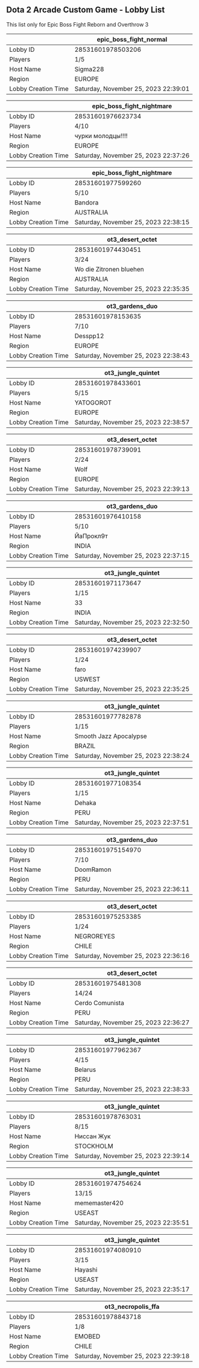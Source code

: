 ## Dota 2 Arcade Custom Game - Lobby List

This list only for Epic Boss Fight Reborn and Overthrow 3

|  | epic_boss_fight_normal |
| ------ | ------ |
| Lobby ID | 28531601978503206 |
| Players | 1/5 |
| Host Name | Sigma228 |
| Region | EUROPE |
| Lobby Creation Time | Saturday, November 25, 2023 22:39:01 |


|  | epic_boss_fight_nightmare |
| ------ | ------ |
| Lobby ID | 28531601976623734 |
| Players | 4/10 |
| Host Name | чурки молодцы!!!! |
| Region | EUROPE |
| Lobby Creation Time | Saturday, November 25, 2023 22:37:26 |


|  | epic_boss_fight_nightmare |
| ------ | ------ |
| Lobby ID | 28531601977599260 |
| Players | 5/10 |
| Host Name | Bandora |
| Region | AUSTRALIA |
| Lobby Creation Time | Saturday, November 25, 2023 22:38:15 |


|  | ot3_desert_octet |
| ------ | ------ |
| Lobby ID | 28531601974430451 |
| Players | 3/24 |
| Host Name | Wo die Zitronen bluehen |
| Region | AUSTRALIA |
| Lobby Creation Time | Saturday, November 25, 2023 22:35:35 |


|  | ot3_gardens_duo |
| ------ | ------ |
| Lobby ID | 28531601978153635 |
| Players | 7/10 |
| Host Name | Desspp12 |
| Region | EUROPE |
| Lobby Creation Time | Saturday, November 25, 2023 22:38:43 |


|  | ot3_jungle_quintet |
| ------ | ------ |
| Lobby ID | 28531601978433601 |
| Players | 5/15 |
| Host Name | YATOGOROT |
| Region | EUROPE |
| Lobby Creation Time | Saturday, November 25, 2023 22:38:57 |


|  | ot3_desert_octet |
| ------ | ------ |
| Lobby ID | 28531601978739091 |
| Players | 2/24 |
| Host Name | Wolf |
| Region | EUROPE |
| Lobby Creation Time | Saturday, November 25, 2023 22:39:13 |


|  | ot3_gardens_duo |
| ------ | ------ |
| Lobby ID | 28531601976410158 |
| Players | 5/10 |
| Host Name | ЙаПрокл9т |
| Region | INDIA |
| Lobby Creation Time | Saturday, November 25, 2023 22:37:15 |


|  | ot3_jungle_quintet |
| ------ | ------ |
| Lobby ID | 28531601971173647 |
| Players | 1/15 |
| Host Name | 33 |
| Region | INDIA |
| Lobby Creation Time | Saturday, November 25, 2023 22:32:50 |


|  | ot3_desert_octet |
| ------ | ------ |
| Lobby ID | 28531601974239907 |
| Players | 1/24 |
| Host Name | faro |
| Region | USWEST |
| Lobby Creation Time | Saturday, November 25, 2023 22:35:25 |


|  | ot3_jungle_quintet |
| ------ | ------ |
| Lobby ID | 28531601977782878 |
| Players | 1/15 |
| Host Name | Smooth Jazz Apocalypse |
| Region | BRAZIL |
| Lobby Creation Time | Saturday, November 25, 2023 22:38:24 |


|  | ot3_jungle_quintet |
| ------ | ------ |
| Lobby ID | 28531601977108354 |
| Players | 1/15 |
| Host Name | Dehaka |
| Region | PERU |
| Lobby Creation Time | Saturday, November 25, 2023 22:37:51 |


|  | ot3_gardens_duo |
| ------ | ------ |
| Lobby ID | 28531601975154970 |
| Players | 7/10 |
| Host Name | DoomRamon |
| Region | PERU |
| Lobby Creation Time | Saturday, November 25, 2023 22:36:11 |


|  | ot3_desert_octet |
| ------ | ------ |
| Lobby ID | 28531601975253385 |
| Players | 1/24 |
| Host Name | NEGROREYES |
| Region | CHILE |
| Lobby Creation Time | Saturday, November 25, 2023 22:36:16 |


|  | ot3_desert_octet |
| ------ | ------ |
| Lobby ID | 28531601975481308 |
| Players | 14/24 |
| Host Name | Cerdo Comunista |
| Region | PERU |
| Lobby Creation Time | Saturday, November 25, 2023 22:36:27 |


|  | ot3_jungle_quintet |
| ------ | ------ |
| Lobby ID | 28531601977962367 |
| Players | 4/15 |
| Host Name | Belarus |
| Region | PERU |
| Lobby Creation Time | Saturday, November 25, 2023 22:38:33 |


|  | ot3_jungle_quintet |
| ------ | ------ |
| Lobby ID | 28531601978763031 |
| Players | 8/15 |
| Host Name | Ниссан Жук |
| Region | STOCKHOLM |
| Lobby Creation Time | Saturday, November 25, 2023 22:39:14 |


|  | ot3_jungle_quintet |
| ------ | ------ |
| Lobby ID | 28531601974754624 |
| Players | 13/15 |
| Host Name | mememaster420 |
| Region | USEAST |
| Lobby Creation Time | Saturday, November 25, 2023 22:35:51 |


|  | ot3_jungle_quintet |
| ------ | ------ |
| Lobby ID | 28531601974080910 |
| Players | 3/15 |
| Host Name | Hayashi |
| Region | USEAST |
| Lobby Creation Time | Saturday, November 25, 2023 22:35:17 |


|  | ot3_necropolis_ffa |
| ------ | ------ |
| Lobby ID | 28531601978843718 |
| Players | 1/8 |
| Host Name | EMOBED |
| Region | CHILE |
| Lobby Creation Time | Saturday, November 25, 2023 22:39:18 |


